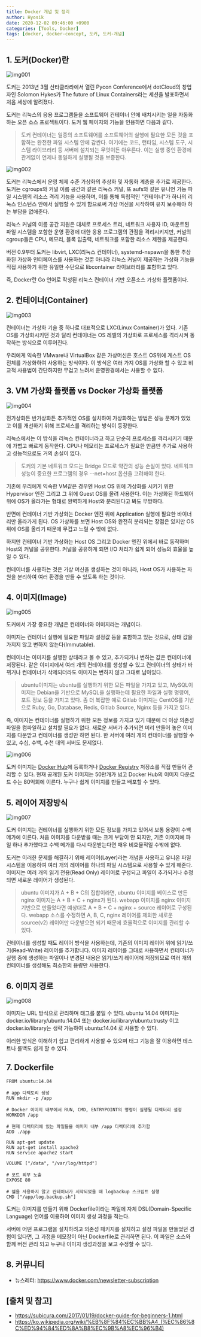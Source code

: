```yaml
---
title: Docker 개념 및 정리
author: Hyosik
date: 2020-12-02 09:46:00 +0900
categories: [Tools, Docker]
tags: [docker, docker-concept, 도커, 도커-개념]
---
```


## 1. 도커(Docker)란

![img001](/assets/img/2020-12-02-docker/img001.png)

도커는 2013년 3월 산타클라라에서 열린 Pycon Conference에서 dotCloud의 창업자인 Solomon Hykes가 The future of Linux Containers라는 세션을 발표하면서 처음 세상에 알려졌다.

도커는 리눅스의 응용 프로그램들을 소프트웨어 컨테이너 안에 배치시키는 일을 자동화하는 오픈 소스 프로젝트이다. 도커 웹 페이지의 기능을 인용하면 다음과 같다.

> 도커 컨테이너는 일종의 소프트웨어를 소프트웨어의 실행에 필요한 모든 것을 포함하는 완전한 파일 시스템 안에 감싼다. 여기에는 코드, 런타임, 시스템 도구, 시스템 라이브러리 등 서버에 설치되는 무엇이든 아우른다. 이는 실행 중인 환경에 관계없이 언제나 동일하게 실행될 것을 보증한다.

![img002](/assets/img/2020-12-02-docker/img002.png)

도커는 리눅스에서 운영 체제 수준 가상화의 추상화 및 자동화 계층을 추가로 제공한다. 도커는 cgroups와 커널 이름 공간과 같은 리눅스 커널, 또 aufs와 같은 유니언 가능 파일 시스템의 리소스 격리 기능을 사용하며, 이를 통해 독립적인 "컨테이너"가 하나의 리눅스 인스턴스 안에서 실행할 수 있게 함으로써 가상 머신을 시작하여 유지 보수해야 하는 부담을 없애준다.

리눅스 커널의 이름 공간 지원은 대체로 프로세스 트리, 네트워크 사용자 ID, 마운트된 파일 시스템을 포함한 운영 환경에 대한 응용 프로그램의 관점을 격리시키지만, 커널의 cgroup들은 CPU, 메모리, 블록 입출력, 네트워크를 포함한 리소스 제한을 제공한다.

버전 0.9부터 도커는 libvirt, LXC(리눅스 컨테이너), systemd-nspawn을 통한 추상화된 가상화 인터페이스를 사용하는 것뿐 아니라 리눅스 커널이 제공하는 가상화 기능을 직접 사용하기 위한 유일한 수단으로 libcontainer 라이브러리를 포함하고 있다.

즉, Docker란 Go 언어로 작성된 리눅스 컨테이너 기반 오픈소스 가상화 플랫폼이다.

## 2. 컨테이너(Container)

![img003](/assets/img/2020-12-02-docker/img003.png)

컨테이너는 가상화 기술 중 하나로 대표적으로 LXC(Linux Container)가 있다. 기존 OS를 가상화시키던 것과 달리 컨테이너는 OS 레벨의 가상화로 프로세스를 격리시켜 동작하는 방식으로 이루어진다.

우리에게 익숙한 VMware나 VirtualBox 같은 가상머신은 호스트 OS위에 게스트 OS 전체를 가상화하여 사용하는 방식이다. 이 방식은 여러 가지 OS를 가상화 할 수 있고 비교적 사용법이 간단하지만 무겁고 느려서 운영환경에서는 사용할 수 없다.

## 3. VM 가상화 플랫폼 vs Docker 가상화 플랫폼

![img004](/assets/img/2020-12-02-docker/img004.png)

전가상화든 반가상화든 추가적인 OS를 설치하여 가상화하는 방법은 성능 문제가 있었고 이를 개선하기 위해 프로세스를 격리하는 방식이 등장한다.

리눅스에서는 이 방식을 리눅스 컨테이너라고 하고 단순히 프로세스를 격리시키기 때문에 가볍고 빠르게 동작한다. CPU나 메모리는 프로세스가 필요한 만큼만 추가로 사용하고 성능적으로도 거의 손실이 없다.

> 도커의 기본 네트워크 모드는 Bridge 모드로 약간의 성능 손실이 있다. 네트워크 성능이 중요한 프로그램의 경우 --net=host 옵션을 고려해야 한다.

기존에 우리에게 익숙한 VM같은 경우엔 Host OS 위에 가상화를 시키기 위한 Hypervisor 엔진 그리고 그 위에 Guest OS를 올려 사용한다. 이는 가상화된 하드웨어 위에 OS가 올라가는 형태로 완벽하게 Host와 분리된다고 봐도 무방하다.

반면에 컨테이너 기반 가상화는 Docker 엔진 위에 Application 실행에 필요한 바이너리만 올라가게 된다. OS 가상화를 보면 Host OS와 완전히 분리되는 장점은 있지만 OS 위에 OS를 올리기 때문에 무겁고 느릴 수 밖에 없다.

하지만 컨테이너 기반 가상화는 Host OS 그리고 Docker 엔진 위에서 바로 동작하며 Host의 커널을 공유한다. 커널을 공유하게 되면 I/O 처리가 쉽게 되어 성능의 효율을 높일 수 있다.

컨테이너를 사용하는 것은 가상 머신을 생성하는 것이 아니라, Host OS가 사용하는 자원을 분리하여 여러 환경을 만들 수 있도록 하는 것이다. 

## 4. 이미지(Image)

![img005](/assets/img/2020-12-02-docker/img005.png)

도커에서 가장 중요한 개념은 컨테이너와 이미지라는 개념이다.

이미지는 컨테이너 실행에 필요한 파일과 설정값 등을 포함하고 있는 것으로, 상태 값을 가지지 않고 변하지 않는다(Immutable).

컨테이너는 이미지를 실행한 상태라고 볼 수 있고, 추가되거나 변하는 값은 컨테이너에 저장된다. 같은 이미지에서 여러 개의 컨테이너를 생성할 수 있고 컨테이너의 상태가 바뀌거나 컨테이너가 삭제되더라도 이미지는 변하지 않고 그대로 남아있다.

> ubuntu이미지는 ubuntu를 실행하기 위한 모든 파일을 가지고 있고, MySQL이미지는 Debian을 기반으로 MySQL을 실행하는데 필요한 파일과 실행 명령어, 포트 정보 등을 가지고 있다. 좀 더 복잡한 예로 Gitlab 이미지는 CentOS를 기반으로 Ruby, Go, Database, Redis, Gitlab Source, Nginx 등을 가지고 있다.

즉, 이미지는 컨테이너를 실행하기 위한 모든 정보를 가지고 있기 때문에 더 이상 의존성 파일을 컴파일하고 설치할 필요가 없다. 새로운 서버가 추가되면 미리 만들어 놓은 이미지를 다운받고 컨테이너를 생성만 하면 된다. 한 서버에 여러 개의 컨테이너를 실행할 수 있고, 수십, 수백, 수천 대의 서버도 문제없다.

![img006](/assets/img/2020-12-02-docker/img006.png)

도커 이미지는 [Docker Hub](https://hub.docker.com/)에 등록하거나 [Docker Registry](https://docs.docker.com/registry/) 저장소를 직접 만들어 관리할 수 있다. 현재 공개된 도커 이미지는 50만개가 넘고 Docker Hub의 이미지 다운로드 수는 80억회에 이른다. 누구나 쉽게 이미지를 만들고 배포할 수 있다.

## 5. 레이어 저장방식

![img007](/assets/img/2020-12-02-docker/img007.png)

도커 이미지는 컨테이너를 실행하기 위한 모든 정보를 가지고 있어서 보통 용량이 수백 메가에 이른다. 처음 이미지를 다운받을 때는 크게 부담이 안 되지만, 기존 이미지에 파일 하나 추가했다고 수백 메가를 다시 다운받는다면 매우 비효율적일 수밖에 없다.

도커는 이러한 문제를 해결하기 위해 레이어(Layer)라는 개념을 사용하고 유니온 파일 시스템을 이용하여 여러 개의 레이어를 하나의 파일 시스템으로 사용할 수 있게 해준다. 이미지는 여러 개의 읽기 전용(Read Only) 레이어로 구성되고 파일이 추가되거나 수정되면 새로운 레이어가 생성된다.

> ubuntu 이미지가 A + B + C의 집합이라면, ubuntu 이미지를 베이스로 만든 nginx 이미지는 A + B + C + nginx가 된다. webapp 이미지를 nginx 이미지 기반으로 만들었다면 예상대로 A + B + C + nginx + source 레이어로 구성된다. webapp 소스를 수정하면 A, B, C, nginx 레이어를 제외한 새로운 source(v2) 레이어만 다운받으면 되기 때문에 효율적으로 이미지를 관리할 수 있다.

컨테이너를 생성할 때도 레이어 방식을 사용하는데, 기존의 이미지 레이어 위에 읽기/쓰기(Read-Write) 레이어를 추가합니다. 이미지 레이어를 그대로 사용하면서 컨테이너가 실행 중에 생성하는 파일이나 변경된 내용은 읽기/쓰기 레이어에 저장되므로 여러 개의 컨테이너를 생성해도 최소한의 용량만 사용한다.

## 6. 이미지 경로

![img008](/assets/img/2020-12-02-docker/img008.png)

이미지는 URL 방식으로 관리하며 태그를 붙일 수 있다. ubuntu 14.04 이미지는 docker.io/library/ubuntu:14.04 또는 docker.io/library/ubuntu:trusty 이고 docker.io/library는 생략 가능하여 ubuntu:14.04 로 사용할 수 있다.

이러한 방식은 이해하기 쉽고 편리하게 사용할 수 있으며 태그 기능을 잘 이용하면 테스트나 롤백도 쉽게 할 수 있다.

## 7. Dockerfile

```text
FROM ubuntu:14.04

# app 디렉토리 생성
RUN mkdir -p /app

# Docker 이미지 내부에서 RUN, CMD, ENTRYPOINT의 명령이 실행될 디렉터리 설정
WORKDIR /app

# 현재 디렉터리에 있는 파일들을 이미지 내부 /app 디렉터리에 추가함
ADD ./app

RUN apt-get update
RUN apt-get install apache2
RUN service apache2 start

VOLUME ["/data", "/var/log/httpd"]

# 포트 외부 노출
EXPOSE 80

# 쉘을 사용하지 않고 컨테이너가 시작되었을 때 logbackup 스크립트 실행
CMD ["/app/log.backup.sh"]
```

도커는 이미지를 만들기 위해 Dockerfile이라는 파일에 자체 DSL(Domain-Specific Language) 언어를 이용하여 이미지 생성 과정을 적는다.

서버에 어떤 프로그램을 설치하려고 의존성 패키지를 설치하고 설정 파일을 만들었던 경험이 있다면, 그 과정을 메모장이 아닌 Dockerfile로 관리하면 된다. 이 파일은 소스와 함께 버전 관리 되고 누구나 이미지 생성과정을 보고 수정할 수 있다.

## 8. 커뮤니티

* 뉴스레터: <https://www.docker.com/newsletter-subscription>

## [출처 및 참고]
* <https://subicura.com/2017/01/19/docker-guide-for-beginners-1.html>
* <https://ko.wikipedia.org/wiki/%EB%8F%84%EC%BB%A4_(%EC%86%8C%ED%94%84%ED%8A%B8%EC%9B%A8%EC%96%B4)>
